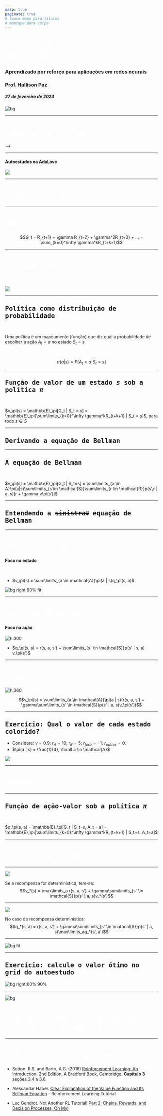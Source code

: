 ```yaml
---
marp: true
paginate: true
# space mono para titulos
# manrope para corpo 
---
```


<style>
    section {
        font-family: "Manrope", Arial;
    }
    h1, h2 {
        font-family: "Space Mono", monospace;
    }
</style>


<!-- _class: invert -->
<!-- _paginate: false -->

# Funções de Valor e a Equação de Bellman

### Aprendizado por reforço para aplicações em redes neurais

### Prof. Hallison Paz

##### 27 de fevereiro de 2024

![bg](styles/bg_inteli_04.jpeg)


---

<!-- _class: invert -->
<!-- _paginate: false -->
# Dúvidas e Dívidas

<!-- ---

<!-- _paginate: false -->
<style scoped>
h1 {
  /* text-align: center; */
  color: #ffffff
}
</style> -->

---
<!-- _paginate: false -->
#### Autoestudos na AdaLove
![](img/s4_bellman_autoestudo.png)

---

<!-- _class: invert -->
<!-- _backgroundColor: #2d253f-->
<!-- _paginate: false -->
# Funções de Valor

---

# Retorno, objetivo

$$G_t = R_{t+1} + \gamma R_{t+2} + \gamma^2R_{t+3} + ... = \sum_{k=0}^\infty \gamma^kR_{t+k+1}$$

---

# Estado Final

<br/>

![](img/s4_absorbing_state.png)

---

## Política como distribuição de probabilidade

<br/>

Uma política é um mapeamento (função) que diz qual a probabilidade de escolher a ação $A_t=a$ no estado $S_t=s$.

<br/>

$$\pi(a | s) = P[A_t=a | S_t=s]$$

---
## Função de valor de um estado $s$ sob a política $\pi$

<br/>

$v_\pi(s) = \mathbb{E}_\pi[G_t | S_t = s] = \mathbb{E}_\pi[\sum\limits_{k=0}^\infty \gamma^kR_{t+k+1} | S_t = s]$, para todo $s \in S$

---

## Derivando a equação de Bellman



<!-- _footer: Fonte: https://stats.stackexchange.com/questions/243384/deriving-bellmans-equation-in-reinforcement-learning -->

---

## A equação de Bellman

<br/>

$v_\pi(s) = \mathbb{E}_\pi[G_t | S_t=s] = \sum\limits_{a \in A}\pi(a|s)\sum\limits_{s′\in \mathcal{S}}\sum\limits_{r \in \mathcal{R}}p(s′,r | a, s)[r + \gamma v\pi(s′)]$

---

<!-- _class: invert -->
<!-- _backgroundColor: #2d253f-->
<!-- _paginate: false -->
## Entendendo a ~~sinistra💀~~ equação de Bellman


---
# "Backup Diagram"

#### Foco no estado

<br/>

* $v_\pi(s) = \sum\limits_{a \in \mathcal{A}}\pi(a | s)q_\pi(s, a)$

![bg right 90% fit](img/s4_backup_state.jpg)

---

# "Backup Diagram"

#### Foco na ação

![h:300](img/s4_backup_action.jpg)

* $q_\pi(s, a) = r(s, a, s') + \sum\limits_{s' \in \mathcal{S}}p(s' | s, a) v_\pi(s')$

---

# Tudo junto...

![h:360](img/s4_backup_full.jpg)

$$v_\pi(s) = \sum\limits_{a \in \mathcal{A}}\pi(a | s)(r(s, a, s') + \gamma\sum\limits_{s' \in \mathcal{S}}p(s' | a, s)v_\pi(s'))$$

---

## Exercício: Qual o valor de cada estado colorido?

- Considere: $\gamma=0.9$; $r_A=10$; $r_B=5$; $r_{fora}=-1$; $r_{outros}=0$.
- $\pi(a | s) = \frac{1}{4}, \forall a \in \mathcal{A}$

![](img/s4_gridworld_exercise.png)

---
# Resposta
<!-- ![bg fit](img/s4_gridworld_equip.png) -->

<!-- _foote: EXEMPLO: Sutton, 2018 -->

---

## Função de ação-valor sob a política $\pi$

<br/>

$q_\pi(s, a) = \mathbb{E}_\pi[G_t | S_t=s, A_t = a] = \mathbb{E}_\pi[\sum\limits_{k=0}^\infty \gamma^kR_{t+k+1} | S_t=s, A_t=a]$

---
<!-- _class: invert -->
<!-- _backgroundColor: #2d253f-->
<!-- _paginate: false -->
# Políticas ótimas

---

![](img/s4_optimal_statevalue.png)

Se a recompensa for determinística, tem-se:
$$v_*(s) = \max\limits_a r(s, a, s') + \gamma\sum\limits_{s' \in \mathcal{S}}p(s' | a, s)v_*(s')$$


<!-- _footer: Sutton, 2018 -->

---

![](img/s4_optimal_actionvalue.png)

No caso de recompensa determinística:
$$q_*(s, a) = r(s, a, s') + \gamma\sum\limits_{s' \in \mathcal{S}}p(s' | a, s)\max\limits_aq_*(s', a')$$

<!-- _footer: Sutton, 2018 -->

---

![bg fit](img/s4_gridworld_optimal.png)

<!-- _footer: Sutton, 2018 -->

---

## Exercício: calcule o valor ótimo no grid do autoestudo

![bg right:60% 90%](img/s4_autoestudo_grid.png)

<!-- _paginate: false -->
---
<style scoped>
h1 {
  /* text-align: center; */
  color: #ffffff
}
</style>

![bg](styles/bg_inteli_01.png)

# E quando não dá pra calcular o valor diretamente?

---
<!-- _class: invert -->
<!-- _backgroundColor: #2d253f-->
<!-- _paginate: false -->

# Bibliografia complementar

- Sutton, R.S. and Barto, A.G. (2018) [Reinforcement Learning: An Introduction](http://incompleteideas.net/book/the-book-2nd.html). 2nd Edition, A Bradford Book, Cambridge. **Capítulo 3** seções 3.4 a 3.6.

- Aleksandar Haber. [Clear Explanation of the Value Function and Its Bellman Equation](https://aleksandarhaber.com/deconstructing-the-meaning-of-the-value-function-and-its-bellman-equation-reinforcement-learning-tutorial/) – Reinforcement Learning Tutorial.

- Luc Gendrot. Not Another RL Tutorial! [Part 2: Chains, Rewards, and Decision Processes, Oh My!](https://medium.com/@lgendrot/teaching-myself-rl-eef155ef5e4a)